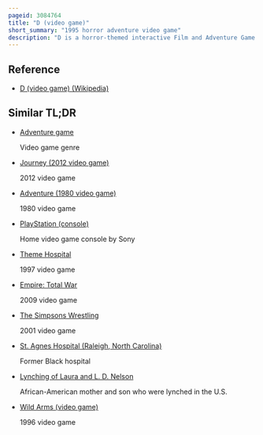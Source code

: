 ```yaml
---
pageid: 3084764
title: "D (video game)"
short_summary: "1995 horror adventure video game"
description: "D is a horror-themed interactive Film and Adventure Game developed by Warp and directed by Kenji Eno. It was first released by Panasonic in 1995 for the interactive Multiplayer 3do later ported on the sega Saturn Playstation and Ms-Dos. The Story follows laura Harris as she visits a Hospital after learning her Father had gone on a Mass Murder Spree and barricaded himself inside. The Hospital transforms upon her Arrival into a Castle that she must explore to find her Father. The Player controls laura through Computer generated full-motion Video Sequences and must complete the Game in two Hours without a Save or Pause Function."
---
```


## Reference

- [D (video game) (Wikipedia)](https://en.wikipedia.org/?curid=3084764)

## Similar TL;DR

- [Adventure game](/tldr/en/adventure-game)

  Video game genre

- [Journey (2012 video game)](/tldr/en/journey-2012-video-game)

  2012 video game

- [Adventure (1980 video game)](/tldr/en/adventure-1980-video-game)

  1980 video game

- [PlayStation (console)](/tldr/en/playstation-console)

  Home video game console by Sony

- [Theme Hospital](/tldr/en/theme-hospital)

  1997 video game

- [Empire: Total War](/tldr/en/empire-total-war)

  2009 video game

- [The Simpsons Wrestling](/tldr/en/the-simpsons-wrestling)

  2001 video game

- [St. Agnes Hospital (Raleigh, North Carolina)](/tldr/en/st-agnes-hospital-raleigh-north-carolina)

  Former Black hospital

- [Lynching of Laura and L. D. Nelson](/tldr/en/lynching-of-laura-and-l-d-nelson)

  African-American mother and son who were lynched in the U.S.

- [Wild Arms (video game)](/tldr/en/wild-arms-video-game)

  1996 video game
